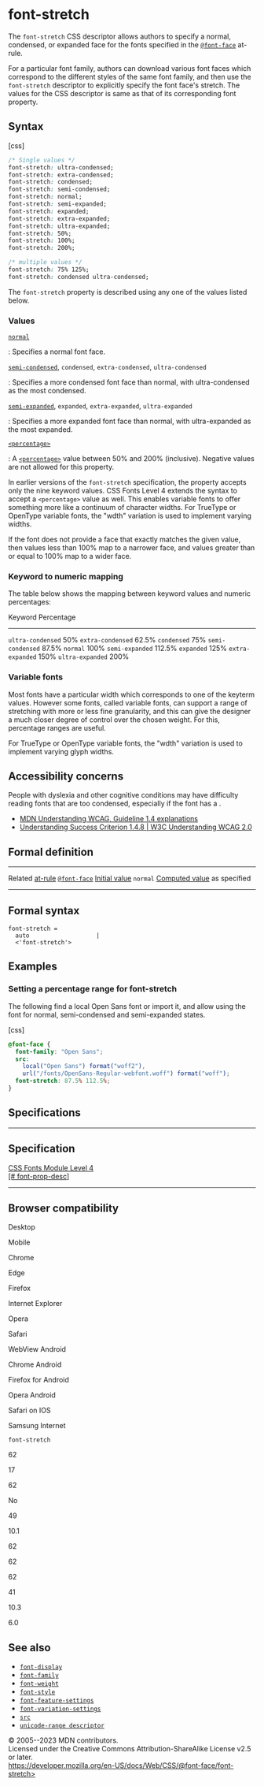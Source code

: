 font-stretch
============

The `font-stretch` CSS descriptor allows authors to specify a normal,
condensed, or expanded face for the fonts specified in the
[`@font-face`](@font-face.md) at-rule.

For a particular font family, authors can download various font faces
which correspond to the different styles of the same font family, and
then use the `font-stretch` descriptor to explicitly specify the font
face\'s stretch. The values for the CSS descriptor is same as that of
its corresponding font property.

Syntax
------

[css]

```css
/* Single values */
font-stretch: ultra-condensed;
font-stretch: extra-condensed;
font-stretch: condensed;
font-stretch: semi-condensed;
font-stretch: normal;
font-stretch: semi-expanded;
font-stretch: expanded;
font-stretch: extra-expanded;
font-stretch: ultra-expanded;
font-stretch: 50%;
font-stretch: 100%;
font-stretch: 200%;

/* multiple values */
font-stretch: 75% 125%;
font-stretch: condensed ultra-condensed;
```

The `font-stretch` property is described using any one of the values
listed below.

### Values

[`normal`](#normal)

:   Specifies a normal font face.

[`semi-condensed`](#semi-condensed), `condensed`, `extra-condensed`, `ultra-condensed`

:   Specifies a more condensed font face than normal, with
    ultra-condensed as the most condensed.

[`semi-expanded`](#semi-expanded), `expanded`, `extra-expanded`, `ultra-expanded`

:   Specifies a more expanded font face than normal, with ultra-expanded
    as the most expanded.

[`<percentage>`](#percentage)

:   A [`<percentage>`](percentage.md) value between 50% and 200%
    (inclusive). Negative values are not allowed for this property.

In earlier versions of the `font-stretch` specification, the property
accepts only the nine keyword values. CSS Fonts Level 4 extends the
syntax to accept a `<percentage>` value as well. This enables variable
fonts to offer something more like a continuum of character widths. For
TrueType or OpenType variable fonts, the \"wdth\" variation is used to
implement varying widths.

If the font does not provide a face that exactly matches the given
value, then values less than 100% map to a narrower face, and values
greater than or equal to 100% map to a wider face.

### Keyword to numeric mapping

The table below shows the mapping between keyword values and numeric
percentages:

  Keyword             Percentage
  ------------------- ------------
  `ultra-condensed`   50%
  `extra-condensed`   62.5%
  `condensed`         75%
  `semi-condensed`    87.5%
  `normal`            100%
  `semi-expanded`     112.5%
  `expanded`          125%
  `extra-expanded`    150%
  `ultra-expanded`    200%

### Variable fonts

Most fonts have a particular width which corresponds to one of the
keyterm values. However some fonts, called variable fonts, can support a
range of stretching with more or less fine granularity, and this can
give the designer a much closer degree of control over the chosen
weight. For this, percentage ranges are useful.

For TrueType or OpenType variable fonts, the \"wdth\" variation is used
to implement varying glyph widths.

Accessibility concerns
----------------------

People with dyslexia and other cognitive conditions may have difficulty
reading fonts that are too condensed, especially if the font has a [](_Resources/Markup%20And%20Styling/css/color.md#accessibility_concerns).

- [MDN Understanding WCAG, Guideline 1.4
    explanations](https://developer.mozilla.org/en-US/docs/Web/Accessibility/Understanding_WCAG/Perceivable#guideline_1.4_make_it_easier_for_users_to_see_and_hear_content_including_separating_foreground_from_background)
- [Understanding Success Criterion 1.4.8 \| W3C Understanding WCAG
    2.0](https://www.w3.org/TR/UNDERSTANDING-WCAG20/visual-audio-contrast-visual-presentation.html)

Formal definition
-----------------

  ------------------------------------- -------------------------------
  Related [at-rule](at-rule.md)         [`@font-face`](@font-face.md)
  [Initial value](initial_value.md)     `normal`
  [Computed value](computed_value.md)   as specified
  ------------------------------------- -------------------------------

Formal syntax
-------------

```
font-stretch = 
  auto                   |
  <'font-stretch'>  
```

Examples
--------

### Setting a percentage range for font-stretch

The following find a local Open Sans font or import it, and allow using
the font for normal, semi-condensed and semi-expanded states.

[css]

```css
@font-face {
  font-family: "Open Sans";
  src:
    local("Open Sans") format("woff2"),
    url("/fonts/OpenSans-Regular-webfont.woff") format("woff");
  font-stretch: 87.5% 112.5%;
}
```

Specifications
--------------

  ------------------------------------------------------------------------------

Specification
  ------------------------------------------------------------------------------

  [CSS Fonts Module Level 4\
  [\#
  font-prop-desc]](https://drafts.csswg.org/css-fonts/#font-prop-desc)

  ------------------------------------------------------------------------------

Browser compatibility
---------------------

Desktop

Mobile

Chrome

Edge

Firefox

Internet Explorer

Opera

Safari

WebView Android

Chrome Android

Firefox for Android

Opera Android

Safari on IOS

Samsung Internet

`font-stretch`

62

17

62

No

49

10.1

62

62

62

41

10.3

6.0

See also
--------

- [`font-display`](_Resources/Markup%20And%20Styling/css/@font-face/font-display.md)
- [`font-family`](_Resources/Markup%20And%20Styling/css/@font-face/font-family.md)
- [`font-weight`](_Resources/Markup%20And%20Styling/css/@font-face/font-weight.md)
- [`font-style`](_Resources/Markup%20And%20Styling/css/@font-face/font-style.md)
- [`font-feature-settings`](_Resources/Markup%20And%20Styling/css/font-feature-settings.md)
- [`font-variation-settings`](_Resources/Markup%20And%20Styling/css/@font-face/font-variation-settings.md)
- [`src`](src.md)
- [`unicode-range descriptor`](unicode-range.md)

© 2005--2023 MDN contributors.\
Licensed under the Creative Commons Attribution-ShareAlike License v2.5
or later.\
https://developer.mozilla.org/en-US/docs/Web/CSS/@font-face/font-stretch>
